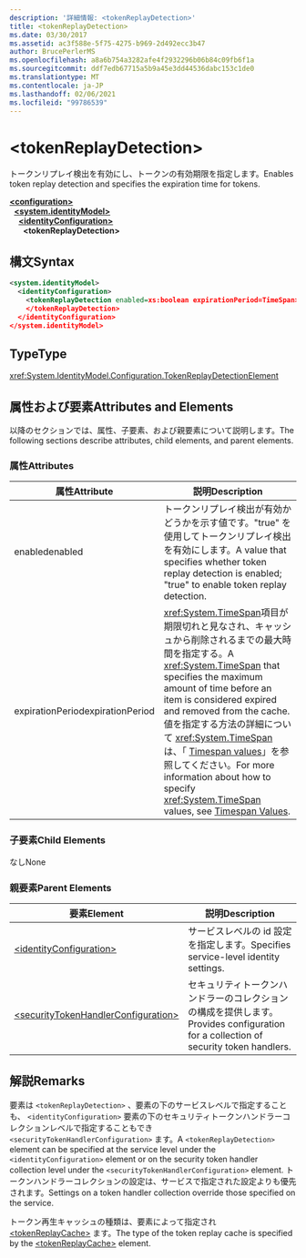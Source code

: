 ```yaml
---
description: '詳細情報: <tokenReplayDetection>'
title: <tokenReplayDetection>
ms.date: 03/30/2017
ms.assetid: ac3f588e-5f75-4275-b969-2d492ecc3b47
author: BrucePerlerMS
ms.openlocfilehash: a8a6b754a3282afe4f2932296b06b84c09fb6f1a
ms.sourcegitcommit: ddf7edb67715a5b9a45e3dd44536dabc153c1de0
ms.translationtype: MT
ms.contentlocale: ja-JP
ms.lasthandoff: 02/06/2021
ms.locfileid: "99786539"
---
```

# \<tokenReplayDetection>

<span data-ttu-id="52dc3-102">トークンリプレイ検出を有効にし、トークンの有効期限を指定します。</span><span class="sxs-lookup"><span data-stu-id="52dc3-102">Enables token replay detection and specifies the expiration time for tokens.</span></span>  
  
[**\<configuration>**](../configuration-element.md)\
&nbsp;&nbsp;[**\<system.identityModel>**](system-identitymodel.md)\
&nbsp;&nbsp;&nbsp;&nbsp;[**\<identityConfiguration>**](identityconfiguration.md)\
&nbsp;&nbsp;&nbsp;&nbsp;&nbsp;&nbsp;**\<tokenReplayDetection>**  
  
## <a name="syntax"></a><span data-ttu-id="52dc3-103">構文</span><span class="sxs-lookup"><span data-stu-id="52dc3-103">Syntax</span></span>  
  
```xml  
<system.identityModel>  
  <identityConfiguration>  
    <tokenReplayDetection enabled=xs:boolean expirationPeriod=TimeSpan>  
    </tokenReplayDetection>  
  </identityConfiguration>  
</system.identityModel>  
```  
  
## <a name="type"></a><span data-ttu-id="52dc3-104">Type</span><span class="sxs-lookup"><span data-stu-id="52dc3-104">Type</span></span>  

 <xref:System.IdentityModel.Configuration.TokenReplayDetectionElement>  
  
## <a name="attributes-and-elements"></a><span data-ttu-id="52dc3-105">属性および要素</span><span class="sxs-lookup"><span data-stu-id="52dc3-105">Attributes and Elements</span></span>  

 <span data-ttu-id="52dc3-106">以降のセクションでは、属性、子要素、および親要素について説明します。</span><span class="sxs-lookup"><span data-stu-id="52dc3-106">The following sections describe attributes, child elements, and parent elements.</span></span>  
  
### <a name="attributes"></a><span data-ttu-id="52dc3-107">属性</span><span class="sxs-lookup"><span data-stu-id="52dc3-107">Attributes</span></span>  
  
|<span data-ttu-id="52dc3-108">属性</span><span class="sxs-lookup"><span data-stu-id="52dc3-108">Attribute</span></span>|<span data-ttu-id="52dc3-109">説明</span><span class="sxs-lookup"><span data-stu-id="52dc3-109">Description</span></span>|  
|---------------|-----------------|  
|<span data-ttu-id="52dc3-110">enabled</span><span class="sxs-lookup"><span data-stu-id="52dc3-110">enabled</span></span>|<span data-ttu-id="52dc3-111">トークンリプレイ検出が有効かどうかを示す値です。"true" を使用してトークンリプレイ検出を有効にします。</span><span class="sxs-lookup"><span data-stu-id="52dc3-111">A value that specifies whether token replay detection is enabled; "true" to enable token replay detection.</span></span>|  
|<span data-ttu-id="52dc3-112">expirationPeriod</span><span class="sxs-lookup"><span data-stu-id="52dc3-112">expirationPeriod</span></span>|<span data-ttu-id="52dc3-113"><xref:System.TimeSpan>項目が期限切れと見なされ、キャッシュから削除されるまでの最大時間を指定する。</span><span class="sxs-lookup"><span data-stu-id="52dc3-113">A <xref:System.TimeSpan> that specifies the maximum amount of time before an item is considered expired and removed from the cache.</span></span>  <span data-ttu-id="52dc3-114">値を指定する方法の詳細について <xref:System.TimeSpan> は、「 [Timespan values](../windows-workflow-foundation/index.md)」を参照してください。</span><span class="sxs-lookup"><span data-stu-id="52dc3-114">For more information about how to specify <xref:System.TimeSpan> values, see [Timespan Values](../windows-workflow-foundation/index.md).</span></span>|  
  
### <a name="child-elements"></a><span data-ttu-id="52dc3-115">子要素</span><span class="sxs-lookup"><span data-stu-id="52dc3-115">Child Elements</span></span>  

 <span data-ttu-id="52dc3-116">なし</span><span class="sxs-lookup"><span data-stu-id="52dc3-116">None</span></span>  
  
### <a name="parent-elements"></a><span data-ttu-id="52dc3-117">親要素</span><span class="sxs-lookup"><span data-stu-id="52dc3-117">Parent Elements</span></span>  
  
|<span data-ttu-id="52dc3-118">要素</span><span class="sxs-lookup"><span data-stu-id="52dc3-118">Element</span></span>|<span data-ttu-id="52dc3-119">説明</span><span class="sxs-lookup"><span data-stu-id="52dc3-119">Description</span></span>|  
|-------------|-----------------|  
|[\<identityConfiguration>](identityconfiguration.md)|<span data-ttu-id="52dc3-120">サービスレベルの id 設定を指定します。</span><span class="sxs-lookup"><span data-stu-id="52dc3-120">Specifies service-level identity settings.</span></span>|  
|[\<securityTokenHandlerConfiguration>](securitytokenhandlerconfiguration.md)|<span data-ttu-id="52dc3-121">セキュリティトークンハンドラーのコレクションの構成を提供します。</span><span class="sxs-lookup"><span data-stu-id="52dc3-121">Provides configuration for a collection of security token handlers.</span></span>|  
  
## <a name="remarks"></a><span data-ttu-id="52dc3-122">解説</span><span class="sxs-lookup"><span data-stu-id="52dc3-122">Remarks</span></span>  

 <span data-ttu-id="52dc3-123">要素は `<tokenReplayDetection>` 、要素の下のサービスレベルで指定することも、 `<identityConfiguration>` 要素の下のセキュリティトークンハンドラーコレクションレベルで指定することもでき `<securityTokenHandlerConfiguration>` ます。</span><span class="sxs-lookup"><span data-stu-id="52dc3-123">A `<tokenReplayDetection>` element can be specified at the service level under the `<identityConfiguration>` element or on the security token handler collection level under the `<securityTokenHandlerConfiguration>` element.</span></span> <span data-ttu-id="52dc3-124">トークンハンドラーコレクションの設定は、サービスで指定された設定よりも優先されます。</span><span class="sxs-lookup"><span data-stu-id="52dc3-124">Settings on a token handler collection override those specified on the service.</span></span>  
  
 <span data-ttu-id="52dc3-125">トークン再生キャッシュの種類は、要素によって指定され [\<tokenReplayCache>](tokenreplaycache.md) ます。</span><span class="sxs-lookup"><span data-stu-id="52dc3-125">The type of the token replay cache is specified by the [\<tokenReplayCache>](tokenreplaycache.md) element.</span></span>
